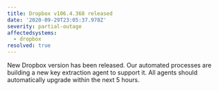 ```yaml
---
title: Dropbox v106.4.368 released
date: '2020-09-29T23:05:37.978Z'
severity: partial-outage
affectedsystems:
  - dropbox
resolved: true
---
```

New Dropbox version has been released. Our automated processes are building a new key extraction agent to support it. All agents should automatically upgrade within the next 5 hours.

<!--- language code: en -->
